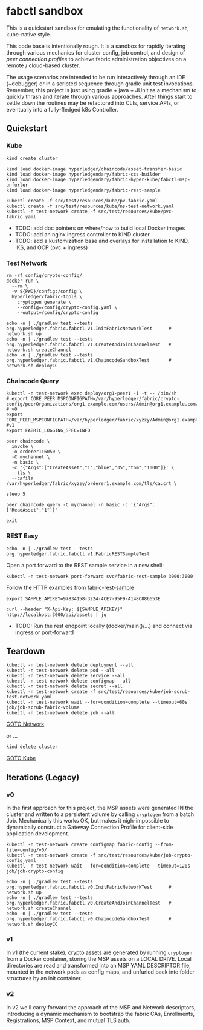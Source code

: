 # fabctl sandbox 

This is a quickstart sandbox for emulating the functionality of `network.sh`, kube-native style.

This code base is intentionally rough.  It is a sandbox for rapidly iterating through various mechanics 
for cluster config, job control, and design of _peer connection profiles_ to achieve fabric administration 
objectives on a remote / cloud-based cluster.

The usage scenarios are intended to be run interactively through an IDE (+debugger) or in a scripted sequence
through gradle unit test invocations.  Remember, this project is just using gradle + java + JUnit as a 
mechanism to quickly thrash and iterate through various approaches.  After things start to settle down the 
routines may be refactored into CLIs, service APIs, or eventually into a fully-fledged k8s Controller. 


## Quickstart 

### Kube

```shell
kind create cluster

kind load docker-image hyperledger/chaincode/asset-transfer-basic
kind load docker-image hyperledgendary/fabric-ccs-builder
kind load docker-image hyperledgendary/fabric-hyper-kube/fabctl-msp-unfurler
kind load docker-image hyperledgendary/fabric-rest-sample
```

```shell
kubectl create -f src/test/resources/kube/pv-fabric.yaml
kubectl create -f src/test/resources/kube/ns-test-network.yaml
kubectl -n test-network create -f src/test/resources/kube/pvc-fabric.yaml
```

- TODO: add doc pointers on where/how to build local Docker images 
- TODO: add an nginx ingress controller to KIND cluster 
- TODO: add a kustomization base and overlays for installation to KIND, IKS, and OCP (pvc + ingress) 


### Test Network

```shell
rm -rf config/crypto-config/
docker run \
  --rm \
  -v ${PWD}/config:/config \
  hyperledger/fabric-tools \
    cryptogen generate \
    --config=/config/crypto-config.yaml \
    --output=/config/crypto-config 
```

```shell
echo -n | ./gradlew test --tests org.hyperledger.fabric.fabctl.v1.InitFabricNetworkTest      # network.sh up 
echo -n | ./gradlew test --tests org.hyperledger.fabric.fabctl.v1.CreateAndJoinChannelTest   # network.sh createChannel
echo -n | ./gradlew test --tests org.hyperledger.fabric.fabctl.v1.ChaincodeSandboxTest       # network.sh deployCC 
```

### Chaincode Query 

```shell
kubectl -n test-network exec deploy/org1-peer1 -i -t -- /bin/sh
# export CORE_PEER_MSPCONFIGPATH=/var/hyperledger/fabric/crypto-config/peerOrganizations/org1.example.com/users/Admin@org1.example.com/msp  # v0
export CORE_PEER_MSPCONFIGPATH=/var/hyperledger/fabric/xyzzy/Admin@org1.example.com/msp  #v1 
export FABRIC_LOGGING_SPEC=INFO

peer chaincode \
  invoke \
  -o orderer1:6050 \
  -C mychannel \
  -n basic \
  -c '{"Args":["CreateAsset","1","blue","35","tom","1000"]}' \
  --tls \
  --cafile /var/hyperledger/fabric/xyzzy/orderer1.example.com/tls/ca.crt \

sleep 5

peer chaincode query -C mychannel -n basic -c '{"Args":["ReadAsset","1"]}'

exit
```

### REST Easy 

```shell
echo -n | ./gradlew test --tests org.hyperledger.fabric.fabctl.v1.FabricRESTSampleTest
```

Open a port forward to the REST sample service in a new shell: 
```shell
kubectl -n test-network port-forward svc/fabric-rest-sample 3000:3000
```

Follow the HTTP examples from [fabric-rest-sample](https://github.com/hyperledgendary/fabric-rest-sample)
```shell
export SAMPLE_APIKEY=97834158-3224-4CE7-95F9-A148C886653E

curl --header "X-Api-Key: ${SAMPLE_APIKEY}" http://localhost:3000/api/assets | jq
```



- TODO: Run the rest endpoint locally (docker/main()/...) and connect via ingress or port-forward


## Teardown

```shell
kubectl -n test-network delete deployment --all 
kubectl -n test-network delete pod --all
kubectl -n test-network delete service --all
kubectl -n test-network delete configmap --all 
kubectl -n test-network delete secret --all 
kubectl -n test-network create -f src/test/resources/kube/job-scrub-test-network.yaml
kubectl -n test-network wait --for=condition=complete --timeout=60s job/job-scrub-fabric-volume
kubectl -n test-network delete job --all
```
[GOTO Network](#test-network)

or ... 
```shell
kind delete cluster
```
[GOTO Kube](#kube)


## Iterations (Legacy)

### v0

In the first approach for this project, the MSP assets were generated IN the cluster and written to a persistent 
volume by calling `cryptogen` from a batch Job.  Mechanically this works OK, but makes it nigh-impossible to 
dynamically construct a Gateway Connection Profile for client-side application development. 

```shell
kubectl -n test-network create configmap fabric-config --from-file=config/v0/
kubectl -n test-network create -f src/test/resources/kube/job-crypto-config.yaml
kubectl -n test-network wait --for=condition=complete --timeout=120s job/job-crypto-config

echo -n | ./gradlew test --tests org.hyperledger.fabric.fabctl.v0.InitFabricNetworkTest      # network.sh up 
echo -n | ./gradlew test --tests org.hyperledger.fabric.fabctl.v0.CreateAndJoinChannelTest   # network.sh createChannel
echo -n | ./gradlew test --tests org.hyperledger.fabric.fabctl.v0.ChaincodeSandboxTest       # network.sh deployCC 
```

### v1

In v1 (the current stake), crypto assets are generated by running `cryptogen` from a Docker container, storing the 
MSP assets on a LOCAL DRIVE.  Local directories are read and transformed into an MSP YAML DESCRIPTOR file, mounted 
in the network pods as config maps, and unfurled back into folder structures by an init container. 


### v2

In v2 we'll carry forward the approach of the MSP and Network descriptors, introducing a dynamic mechanism to 
bootstrap the fabric CAs, Enrollments, Registrations, MSP Context, and mutual TLS auth. 

